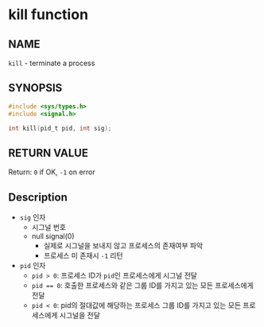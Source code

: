 # kill function
## NAME
`kill` - terminate a process
## SYNOPSIS
```c
#include <sys/types.h>
#include <signal.h>

int kill(pid_t pid, int sig);
```
## RETURN VALUE
Return: `0` if OK, `-1` on error
## Description
* `sig` 인자
	- 시그널 번호
	- null signal(0)
		- 실제로 시그널을 보내지 않고 프로세스의 존재여부 파악
		- 프로세스 미 존재시 `-1` 리턴
* `pid` 인자
	- `pid > 0`: 프로세스 ID가 `pid`인 프로세스에게 시그널 전달
	- `pid == 0`: 호출한 프로세스와 같은 그룹 ID를 가지고 있는 모든 프로세스에게 전달
	- `pid < 0`: pid의 절대값에 해당하는 프로세스 그룹 ID를 가지고 있는 모든 프로세스에게 시그널을 전달


